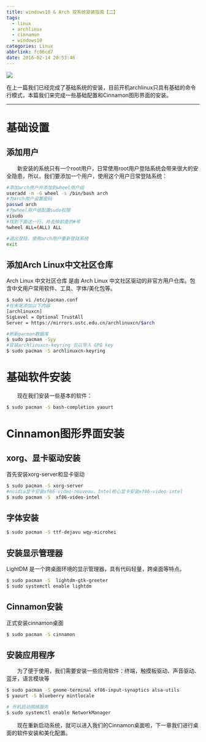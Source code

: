 ```yaml
---
title: windows10 & Arch 双系统安装指南【二】
tags:
  - linux
  - archlinux
  - cinnamon
  - windows10
categories: Linux
abbrlink: fc06cd7
date: 2016-02-14 20:53:46
---
```

![](http://7xqo9u.com1.z0.glb.clouddn.com/arch%20cinnamon%E6%B7%B1%E5%BA%A6%E6%88%AA%E5%9B%BE20160214223028.png)

在上一篇我们已经完成了基础系统的安装，目前开机archlinux只具有基础的命令行模式，本篇我们来完成一些基础配置和Cinnamon图形界面的安装。
<!-- more -->

---
# 基础设置
## 添加用户
　　新安装的系统只有一个root用户，日常使用root用户登陆系统会带来很大的安全隐患，所以，我们要添加一个用户，使用这个用户日常登陆系统：
```bash
#添加arch用户并添加到wheel用户组
useradd -m -G wheel -s /bin/bash arch
#为arch用户设置密码
passwd arch
#为wheel用户组配置sudo权限
visudo
#找到下面这一行，并去掉前面的#号
%wheel ALL=(ALL) ALL
```
```bash
#退出登陆，使用arch用户重新登陆系统
exit
```
## 添加Arch Linux中文社区仓库
Arch Linux 中文社区仓库 是由 Arch Linux 中文社区驱动的非官方用户仓库。包含中文用户常用软件、工具、字体/美化包等。
```bash
$ sudo vi /etc/pacman.conf
#在末尾添加以下内容
[archlinuxcn]
SigLevel = Optional TrustAll
Server = https://mirrors.ustc.edu.cn/archlinuxcn/$arch
```
```bash
#刷新pacman数据库
$ sudo pacman -Syy
#安装archlinuxcn-keyring 包以导入 GPG key
$ sudo pacman -S archlinuxcn-keyring
```
# 基础软件安装
　　现在我们安装一些基本的软件：
```bash
$ sudo pacman -S bash-completion yaourt 
```
# Cinnamon图形界面安装
## xorg、显卡驱动安装
首先安装xorg-server和显卡驱动
```bash
$ sudo pacman -S xorg-server
#nvidia显卡安装xf86-video-nouveau，Intel核心显卡安装xf86-video-intel 
$ sudo pacman -S  xf86-video-intel
```
## 字体安装
```bash
$ sudo pacman -S ttf-dejavu wqy-microhei 
```
## 安装显示管理器
LightDM 是一个跨桌面环境的显示管理器，具有代码轻量，跨桌面等特点。
```bash
$ sudo pacman -S  lightdm-gtk-greeter
$ sudo systemctl enable lightdm
```
## Cinnamon安装
正式安装cinnamon桌面
```bash
$ sudo pacman -S cinnamon
```
## 安装应用程序
　　为了便于使用，我们需要安装一些应用软件：终端，触摸板驱动、声音驱动、蓝牙，语言模块等
```bash
$ sudo pacman -S gnome-terminal xf86-input-synaptics alsa-utils
$ yaourt -S blueberry mintlocale
```
```bash
# 开机启动网络服务
$ sudo systemctl enable NetworkManager
```
　　现在重新启动系统，就可以进入我们的Cinnamon桌面啦，下一章我们进行桌面的软件安装和美化配置。